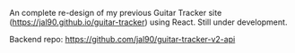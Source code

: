 An complete re-design of my previous Guitar Tracker site (https://jal90.github.io/guitar-tracker) using React. Still under development.

Backend repo: https://github.com/jal90/guitar-tracker-v2-api
